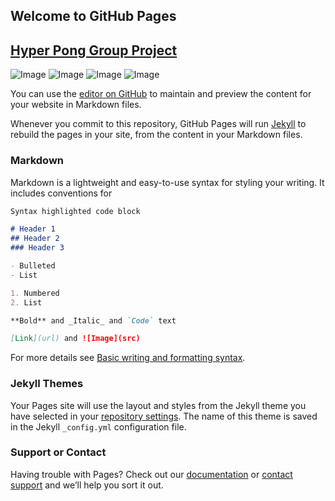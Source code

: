 ## Welcome to GitHub Pages

## [Hyper Pong Group Project](https://github.com/LucaSalmi/HyperPongGruppB/)

![Image](https://media.discordapp.net/attachments/348467594115940354/955124238648508477/Startscreen.png?width=341&height=677)
![Image](https://media.discordapp.net/attachments/348467594115940354/955124237234995250/IngameScreen.png?width=339&height=677)
![Image](https://media.discordapp.net/attachments/348467594115940354/955124238388449280/LevelSelectScreenTwo.png?width=339&height=677)
![Image](https://media.discordapp.net/attachments/348467594115940354/955124237918695434/LevelSelectScreenOne.png?width=342&height=677)

You can use the [editor on GitHub](https://github.com/officialskum/officialskum.github.io/edit/main/README.md) to maintain and preview the content for your website in Markdown files.

Whenever you commit to this repository, GitHub Pages will run [Jekyll](https://jekyllrb.com/) to rebuild the pages in your site, from the content in your Markdown files.

### Markdown

Markdown is a lightweight and easy-to-use syntax for styling your writing. It includes conventions for

```markdown
Syntax highlighted code block

# Header 1
## Header 2
### Header 3

- Bulleted
- List

1. Numbered
2. List

**Bold** and _Italic_ and `Code` text

[Link](url) and ![Image](src)
```

For more details see [Basic writing and formatting syntax](https://docs.github.com/en/github/writing-on-github/getting-started-with-writing-and-formatting-on-github/basic-writing-and-formatting-syntax).

### Jekyll Themes

Your Pages site will use the layout and styles from the Jekyll theme you have selected in your [repository settings](https://github.com/officialskum/officialskum.github.io/settings/pages). The name of this theme is saved in the Jekyll `_config.yml` configuration file.

### Support or Contact

Having trouble with Pages? Check out our [documentation](https://docs.github.com/categories/github-pages-basics/) or [contact support](https://support.github.com/contact) and we’ll help you sort it out.
